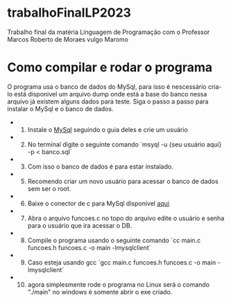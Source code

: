 # trabalhoFinalLP2023
Trabalho final da matéria Linguagem de Programação com o Professor Marcos Roberto de Moraes vulgo Maromo

# Como compilar e rodar o programa

O programa usa o banco de dados do MySql, para isso é nescessário cria-lo
está disponivel um arquivo dump onde está a base do banco nessa arquivo já existem alguns
dados para teste. Siga o passo a passo para instalar o MySql e o banco de dados.

- 1. Instale o [MySql](https://dev.mysql.com/doc/mysql-getting-started/en/) seguindo o guia deles e crie um usuário
- 2. No terminal digite o seguinte comando ´msyql -u {seu usuário aqui} -p < banco.sql´
- 3. Com isso o banco de dados é para estar instalado.
- 5. Recomendo criar um novo usuário para acessar o banco de dados sem ser o root.
- 6. Baixe o conector de c para MySql disponível [aqui](https://downloads.mysql.com/archives/c-c/)
- 7. Abra o arquivo funcoes.c no topo do arquivo edite o usuário e senha para o usuário que ira acessar o DB.
- 8. Compile o programa usando o seguinte comando ´cc main.c funcoes.h funcoes.c  -o main -lmysqlclient´
- 9. Caso esteja usando gcc ´gcc main.c funcoes.h funcoes.c  -o main -lmysqlclient´
- 10. agora simplesmente rode o programa no Linux será o comando "./main" no windows é somente abrir o exe criado.
